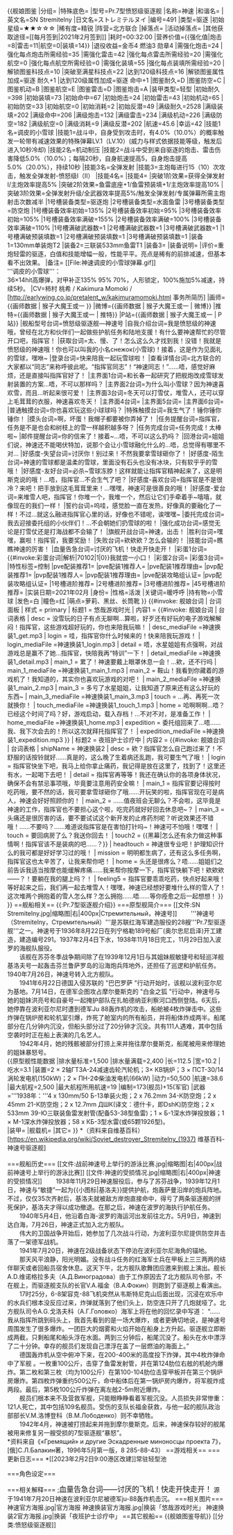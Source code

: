 {{舰娘图鉴
|分组=
|特殊底色=
|型号=Pr.7型愤怒级驱逐舰
|名称=神速
|和谐名=
|英文名=SN Stremitelny
|日文名=ストレミテルヌイ
|编号=491
|类型=驱逐
|初始星级=★★☆☆☆
|稀有度=精锐
|阵营=北方联合
|掉落点=
|活动掉落点=
|其他获取途径=[[每月签到|2021年2月签到]]
|耗时=00:32:00
|营养价值={{强化值|炮击=8|雷击=11|航空=0|装填=14}}
|退役收益=金币4 燃油3 勋章4
|需强化炮击=24
|强化每点炮击所需经验=35
|需强化雷击=42
|强化每点雷击所需经验=20
|需强化航空=0
|强化每点航空所需经验=0
|需强化装填=55
|强化每点装填所需经验=20
|解锁图鉴科技点=10
|突破至满星科技点=22
|达到120级科技点=16
|解锁图鉴属性加成=驱逐 耐久+1
|达到120级属性加成=驱逐 命中+1
|图鉴耐久=D
|图鉴防空=C
|图鉴机动=B
|图鉴航空=E
|图鉴雷击=D
|图鉴炮击=A
|装甲类型=轻型
|初始耐久=398
|初始装填=73
|初始命中=67
|初始炮击=24
|初始雷击=43
|初始机动=65
|初始防空=33
|初始航空=0
|初始消耗=2
|初始反潜=49
|满级耐久=2528
|满级装填=202
|满级命中=206
|满级炮击=132
|满级雷击=234
|满级机动=226
|满级防空=182
|满级航空=0
|满级消耗=9
|满级反潜=202
|航速=45.6
|幸运=42
|技能1名=调皮的小雪球
|技能1=战斗中，自身受到攻击时，有4.0%（10.0%）的概率触发一轮带有减速效果的特殊弹幕LV.1（LV.10）(威力与样式依据技能等级，触发后进入10秒冷却)
|技能2名=机动制压
|技能2=战斗中受到来自驱逐的炮击、雷击伤害降低5.0%（10.0%）；每隔20秒，自身航速提高5，自身炮击提高5.0%（20.0%），持续10秒
|技能3名=全弹发射
|技能3=主炮每进行15（10）次攻击，触发全弹发射-愤怒级I（II）
|技能4名=
|技能4=
|突破1阶效果=获得全弹发射I/主炮效率提高5%
|突破2阶效果=鱼雷底座+1/鱼雷预装填+1/主炮效率提高10%
|突破3阶效果=全弹发射升级/全武器效率提高5%/触发全弹发射/专属弹幕所需主炮射击次数减半
|1号槽装备类型=驱逐炮
|2号槽装备类型=水面鱼雷
|3号槽装备类型=防空炮
|1号槽装备效率初始=135%
|2号槽装备效率初始=95%
|3号槽装备效率初始=105%
|1号槽装备效率满破=155%
|2号槽装备效率满破=100%
|3号槽装备效率满破=110%
|1号槽满破武器数=1
|2号槽满破武器数=1
|3号槽满破武器数=1
|1号槽满破预装填数=1
|2号槽满破预装填数=1
|3号槽满破预装填数=1
|装备1=130mm单装炮T2
|装备2=三联装533mm鱼雷T1
|装备3=
|装备说明=
|评价=重炮轻雷的驱逐，白值和技能增幅一般，性能平平。亮点是稀有的前排减速，但基本看不出效果。
|备注=
[[File:神速调皮的小雪球弹幕.gif]]<br>
'''调皮的小雪球'''：<br>
36×14hit高爆弹，对甲补正135% 95% 70%，人形锁定，100%施加5%减速，持续5秒。
|CV=柿村 桃希 / Kakimura Momoki / [http://earlywing.co.jp/pretalent_w/kakimuramomoki.html 事务所简历]
|画师={{画师数据 | 猴子大魔王或一 }}
|微博={{画师数据 | 猴子大魔王或一 | 微博}}
|推特={{画师数据 | 猴子大魔王或一 | 推特}}
|P站={{画师数据 | 猴子大魔王或一 | P站}}
|舰船型号台词=愤怒级驱逐舰—神速号
|自我介绍台词=我是愤怒级的神速哦，曾经在北方和伙伴们一起做些护航任务和陆地支援！有什么要神速帮忙的尽管开口吧，指挥官！
|获取台词=太、慢、了！怎么这么久才找到我！没错！我就是愤怒级的神速哦！你也可以叫我的小名снежок(小雪球)！接着，这是作为见面礼的雪球，嘿咻~
|登录台词=快来陪我一起玩雪球啦！
|查看详情台词=北方联合的大家都以“同志”来称呼彼此呢。“指挥官同志”！“神速同志！”……唔，感觉好麻烦，还是直接叫指挥官好了！
|主界面1台词=和长春一起研究了把舰炮改成雪球发射装置的方案…唔，不可以那样吗？
|主界面2台词=为什么叫小雪球？因为神速喜欢雪，而且…听起来很可爱！
|主界面3台词=冬天可以打雪仗，堆雪人，还可以穿上毛茸茸的衣服，神速喜欢冬天！
|主界面4台词=
|主界面5台词=
|主界面6台词= 
|普通触摸台词=你也喜欢玩这些小球球吗？
|特殊触摸台词=我生气了！锤你锤你锤你！
|摸头台词=啊，坏蛋！我帽子都要被你弄掉了！
|任务提醒台词=指挥官，任务是不是也会和树枝上的雪一样越积越多呀？
|任务完成台词=任务完成！太棒啦~
|邮件提醒台词=你的信来了！接着~…唔，不可以这么扔吗？
|回港台词=姐姐们说，神速还不能喝伏特加，说那个会让小雪球融化什么的…唔，总觉得有哪里不对…
|好感度-失望台词=讨厌你！别过来！不然我要拿雪球砸你了！
|好感度-陌生台词=神速的雪球都是温柔的雪球，里面没有石头也没有冰块，只有软乎乎的雪哦！
|好感度-友好台词=必杀~雪球冻脖！这样就能让指挥官精神起来了，这是明斯克说的哦！…唔，指挥官…不会生气了吧？
|好感度-喜欢台词=指挥官是不是很冷？来吧！把手放到这毛茸茸里来！…嘿嘿，神速可是很善良的哦！
|好感度-爱台词=来堆雪人吧，指挥官！你堆一个，我堆一个，然后让它们手牵着手~嘻嘻，就像现在的我们一样！
|誓约台词=呜哇，感觉脸一直在发热，好像真的要融化了一样！不过…就这么融进指挥官心里的话，好像也不错呢，诶嘿嘿~
|委托完成台词=我去迎接委托组的小伙伴们！…不会朝她们扔雪球的啦！
|强化成功台词=感觉无论是打雪仗还是打海战都不会输了！
|旗舰开战台词=神速，出击！
|胜利台词=嘿嘿，赢啦！指挥官，我要奖励！
|失败台词=欸欸欸？怎么会输的！
|技能台词=瞧瞧神速的厉害！
|血量告急台词=讨厌的飞机！快走开快走开！
|彩蛋1台词={{#invoke:彩蛋台词|解析|70102|1|0}}我就尝一小口！
|彩蛋2台词=
|彩蛋3台词=
|特性标签=控制
|pve配装推荐1=
|pve配装1推荐人=
|pve配装1推荐理由=
|pvp配装推荐1=
|pvp配装1推荐人=
|pvp配装1推荐理由=
|pve配装攻略组认证=
|pvp配装攻略组认证=
|1号槽进阶推荐=
|2号槽进阶推荐=
|3号槽进阶推荐=
|45号槽进阶推荐=
|实装日期=2021年02月
|身份=
|性格=活泼
|关键词=暖呼呼
|持有物=小雪球
|发色=白
|瞳色=红
|萌点=萝莉、黑丝、长筒靴
}}
{{#invoke: 舰娘台词 | 台词面板 
| 样式 = primary
| 标题1 = 悠哉游戏时光
| 内容1 = {{#invoke: 舰娘台词 | 台词表格
  | desc = 没雪玩的日子有点无聊啊…算啦，好歹还有好玩的电子游戏解解闷！指挥官，这些游戏超好玩的，你也来陪我玩嘛！
  | desc_mediaFile =神速换装1_get.mp3
  | login = 哇，指挥官你什么时候来的！快来陪我玩游戏！
  | login_mediaFile =神速换装1_login.mp3
  | detail = 唔，水星姐姐有点强啊，对战游戏总是赢不了她…指挥官，快陪我再“特训”一下！
  | detail_mediaFile =神速换装1_detail.mp3
  | main_1 = 累了！神速要戴上眼罩休息一会！…欸，还不行吗
  | main_1_mediaFile =神速换装1_main_1.mp3
  | main_2 = 鞍山！我看到你藏着的游戏机了！我知道的，其实你也喜欢玩游戏的对吧！
  | main_2_mediaFile =神速换装1_main_2.mp3
  | main_3 = 多亏了水星姐姐，让我知道了原来还有这么好玩的东西~
  | main_3_mediaFile =神速换装1_main_3.mp3
  | touch = …再、再死一次就换你！
  | touch_mediaFile =神速换装1_touch_1.mp3
  | home = 哈啊啊啊…唔？已经这个时间了吗？好，游戏启动，载入存档！…不对不对，是准备工作！
  | home_mediaFile =神速换装1_home.mp3
  | expedition = 委托组回来了…唔……我、我下次会去的！所以这次就拜托指挥官了！
  | expedition_mediaFile =神速换装1_expedition.mp3
  }}
| 标题2 = 夜班护士诊疗中
| 内容2 = {{#invoke: 舰娘台词 | 台词表格
  | shipName = 神速换装2
  | desc = 欸？指挥官怎么自己跑过来了！不舒服的话按铃就好……真是的，这么晚了生着病还乱跑，我可要生气了哦！
  | login = 指挥官快坐下吧，我马上给你拿止痛药，我记得是放在这里了，找到了！这里还有水，一起喝下去吧！
  | detail = 指挥官再等等！我还在确认你的各项身体状况，确保不会有禁忌事项哦，毕竟要注意用药安全嘛！
  | main_1 = 指挥官要记得按时吃药哦，要不然的话，我可要拿雪球砸你了哦……开玩笑的啦，指挥官现在可是病人，神速会好好照顾你的！
  | main_2 = ……值夜班会无聊么？不会啦，这毕竟是神速的工作，指挥官也不要担心这个啦，吃完药就好好回去休息吧~？
  | main_3 = 头痛还是很厉害的话，要不要试试这个新开发的止疼药剂呢？听说效果还不错哦！……不要吗？……难道说指挥官是在害怕打针吗~！神速可不怕哦！嘿嘿！
  | touch = 要回病房了么？我送你回去！
  | touch2 = {{黑幕|怎么还有余力做这种事情啊！指挥官该不是装病的吧……？}}
  | headtouch = 神速很专业吧！护理知识什么的我可都是好好学习过的哦！
  | mission = 明明都生病了，还有这么多任务啊，指挥官这也太辛苦了，让我来帮你吧！
  | home = 头还是很疼么？唔……姐姐们之前告诉我适当按摩也能缓解疼痛……我来帮你按摩一下，指挥官快躺下吧！欸欸欸——？！要躺在我的腿上吗？！
  | feeling5 = 指挥官要乖乖吃药，快点好起来哦！等好起来之后，我们再一起去堆雪人！嘿嘿，神速已经想好要堆什么样的雪人了！这次堆两个拥抱着的雪人怎么样？怎么拥抱……唔……等你痊愈之后一起想想！
  }}
}}
==舰船相关==
{{:Pr.7型驱逐舰介绍}}
===原型舰简介===
[[文件:SN Stremitelny.jpg|缩略图|右|400px|Стремительный，神速号]]
　　'''神速号（Stremitelny，Стремительный）'''是苏联红海军建造服役的28艘'''Pr.7型驱逐舰'''之一。神速号于1936年8月22日在列宁格勒189号船厂(奥尔忠尼启泽)开工建造，建造编号291。1937年2月4日下水，1938年11月18日完工，11月29日加入波罗的海舰队服役。<br>
　　该舰在苏芬冬季战争期间除了在1939年12月1日与其姐妹舰敏捷号和轻巡洋舰基洛夫号一起轰击芬兰鲁萨罗岛的沿海炮兵阵地外，还担任了巡逻和护航任务。1940年7月26日，神速号转入北方舰队。<br>
　　1941年6月22日德国入侵苏联的 "巴巴罗萨 "行动开始时，该舰以波利亚尔尼为基地。7月14日，在德军企图攻占摩尔曼斯克的 "白金之狐 "行动中，神速号与她的姐妹洪亮号和自豪号一起掩护部队在扎帕德纳亚利察河口西侧登陆。6天后，她停靠在波利亚尔尼时遭到德军Ju 88轰炸机的攻击，船舱被4枚炸弹击中。这些炸弹在锅炉房和轮机室引爆，炸死了舱室内的所有船员，并将船体炸成两半。船尾部分在几分钟内沉没，但船头部分过了20分钟才沉没。共有111人遇难，其中包括空袭时时正在船上表演的几名艺人。<br>
　　1942年4月，她的残骸被部分打捞上来并拖往摩尔曼斯克，船尾被用来修理她的姐妹暴怒号。<br>
{{原型舰性能数据
|排水量标准=1,500
|排水量满载=2,400
|长=112.5
|宽=10.2
|吃水=3.1
|装置=2 × 2轴ГТ3А-24减速齿轮汽轮机；3× КВ锅炉；3 × ПСТ-30/14涡轮发电机(150kW)；2 × ПН-2Ф柴油发电机(66kW)
|动力=50,500
|航速=38.6
|最大航程=2,500
|最大航程所用航速=19
|编制=173(舰员)+15(军官)
|武器='''1938年：'''4 x 130mm/50 Б-13单装火炮；2 x 76.2mm 34-К防空炮；2 x 45mm 21-К防空炮；2 x 12.7mm ДШК(译文：德什卡，即DshK)防空炮；2 x 533mm 39-Ю三联装鱼雷发射管(配备53-38型鱼雷)；1 × Б-1深水炸弹投放器；1 × М-1深水炸弹投放器；58 x КБ-3型水雷(或65颗1926型)。<br>
|装甲=
|舰载机=
|其它=
}}
*（资料来自维基百科）<ref>[https://en.wikipedia.org/wiki/Soviet_destroyer_Stremitelny_(1937) 维基百科-神速号驱逐舰]</ref><br><br>
===舰船历史===
[[文件:战前神速号上举行的游泳比赛.jpg|缩略图|右|400px|战前神速号上举行的游泳比赛]]
[[文件:神速的受损情况.jpg|缩略图|右|400px|神速的受损情况]]
　　1938年11月29日神速服役后，参与了苏芬战争，1939年12月1日，神速与“敏捷”一起为{{小图标|基洛夫}}提供护航，炮轰萨曼沿岸的炮兵阵地。不过，仅仅35次齐射后，基洛夫就被敌方岸炮直接命中，得亏了两条驱逐舰的拼死保护，基洛夫才得以成功撤退。在那之后，神速在波罗的海执行护航任务。<br>
　　1940年5月4日，他沿着白海-波罗的海运河出发前往北方。5月9日，神速到达白海，7月26日，神速正式加入北方舰队。<br>
　　伟大的卫国战争开始后，她参加了几次战斗行动，为波利亚尔尼提供防空并击落了一架德军战机。<br>
　　1941年7月20日，神速在2级战备状态下停泊在波利亚尔尼海角的锚地。<br>
　　那天风平浪静，阳光明媚。没有战斗任务的红海军士兵在甲板上三三两两的结伴聊天或者回船员宿舍休息。这天下午，北方舰队歌舞团应邀来到舰上演出。舰长A.D.维诺格拉多夫（А.Д.Виноградова）由于工作原因去了北方舰队司令部，不在舰上，而驱逐舰支队的长官V.A.福金（В.А.Фокин）则跑到了驱逐舰上看演出。<br>
　　17时25分，6-8架容克-88飞机突然从韦斯特尼克山后面出现，沉浸在欢乐中的水兵们根本没反应过来，炸弹就落到了他们头上，防空连只开了几炮就哑了。北方舰队司令A.G.戈洛夫科（А.Г.Головко）海军上将在他的回忆录中写道：
  “……我从指挥所跳到码头上，我首先看到的是一场大爆炸，或者更确切地说，是神速号周围发生了很多爆炸。一团巨大的烟雾和火焰开始在船身上方升起。驱逐舰立即断成两截，只剩船尾和船头浮在水面。两到三分钟后，船尾沉没了。船头在水中漂浮了二十分钟。幸存的舰员们发现自己漂浮在盖了一层燃油的海面上。”<br>
　　德国轰炸机从空中俯冲下来，在200-400米的高度投下炸弹，其中4枚炸弹命中了军舰 。一枚重100公斤，击穿了鱼雷发射管，并在第124肋位右舷的机舱内爆炸。第二枚和第三枚（均为100公斤）在第100-104肋位击穿甲板并在第三个锅炉房爆炸。第四枚炸弹重约500公斤，命中船体后在第一锅炉房内爆炸，将军舰炸成两段。最后，第5枚100公斤炸弹在离左舷2-5m附近爆炸。<br>
　　舰员们根本来不及营救军舰，只能眼睁睁看着军舰沉没。人员损失非常惨重：121人死亡，其中包括109名舰员。受伤的支队长福金获救，与他一起的舰队政治部部长V.M.洛博登科（В.М.Лободенко）则不幸牺牲。<br>
　　1942年4月，神速被打捞起来并拖到摩尔曼斯克。后来，神速保存较好的舰尾被用来修复另一艘受损的7型驱逐舰“暴怒”。<br>
*资料来自《«Гремящий» и другие Эскадренные миноносцы проекта 7》，[俄]С.Л.Балакин著，1996年5月第一版，8 285-88-43）
==游戏相关==
===更新日志===
*[[2023年2月2日9:00港区改建]]常驻轻型池

===角色设定===


===相关解释===
;<big>血量告急台词——讨厌的飞机！快走开快走开！</big>
源于1941年7月20日神速在波利亚尔尼被德军ju-88轰炸机击沉。
===相关图片===
<gallery mode="packed" heights="300px">
神速官方海报.jpg|官方海报
神速换装官方海报.jpg|换装「悠哉游戏时光」
神速换装2官方海报.jpg|换装「夜班护士诊疗中」
</gallery>
==其它舰船==
{{舰娘图鉴导航}}
[[分类:愤怒级驱逐舰]]